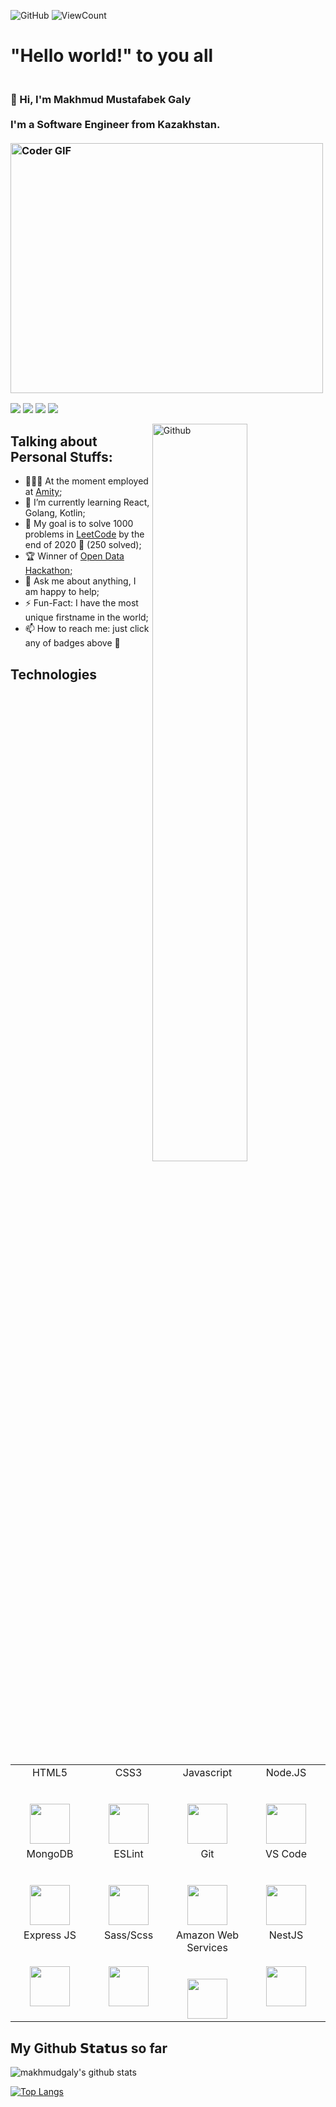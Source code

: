 ![GitHub](https://img.shields.io/github/license/makhmudgaly/makhmudgaly?style=flat)
![ViewCount](https://views.whatilearened.today/views/github/makhmudgaly/makhmudgaly.svg?cache=remove)  
# "**Hello world!**" to you all
<h3 align="left">
 <abc>
  <br>👋 Hi, I'm Makhmud Mustafabek Galy<br>
  <br> I'm a Software Engineer from Kazakhstan. <br>
  <br>
    <img src="https://media.giphy.com/media/SWoSkN6DxTszqIKEqv/giphy.gif" alt="Coder GIF" width="500" height="400">
 </abc>
</h3> 

[![](https://img.shields.io/badge/-@makhmudgaly-%231DA1F2?style=flat-square&logo=twitter&logoColor=ffffff)](https://twitter.com/makhmudgaly)
[![](https://img.shields.io/badge/-@makhmudgaly-%23181717?style=flat-square&logo=github)](https://github.com/makhmudgaly)
[![](https://img.shields.io/badge/-@makhmudgaly-%23000000?style=flat-square&logo=linkedin)](https://www.linkedin.com/in/makhmudgaly/)
[![](https://img.shields.io/badge/-@makhmudgaly-%23000000?style=flat-square&logo=gmail)](https://mailto:makhmudgaly2@gmail.com)

<img width="55%" align="right" alt="Github" src="https://raw.githubusercontent.com/onimur/.github/master/.resources/git-header.svg" />

## **Talking about Personal Stuffs:**

- 👨🏽‍💻 At the moment employed at [Amity](https://amity.co);
- 🌱 I’m currently learning React, Golang, Kotlin; 
- 👯 My goal is to solve 1000 problems in [LeetCode](https://leetcode.com) by the end of 2020 🤝 (250 solved);
- 🏆 Winner of [Open Data Hackathon](https://www.inform.kz/en/astana-innovations-challenge-2018-smart-city-to-start-operating-this-year_a3167374)​;
- 💬 Ask me about anything, I am happy to help;
- ⚡️ Fun-Fact: I have the most unique firstname in the world;
- 📫 How to reach me: just click any of badges above 🤩

## **Technologies**
<table>
<tbody>
<tr valign="top">
<td width="25%" align="center">
<span>HTML5</span><br><br><br>
<img height="64px" src="https://cdn.svgporn.com/logos/html-5.svg">
</td>
<td width="25%" align="center">
<span>CSS3</span><br><br><br>
<img height="64px" src="https://cdn.svgporn.com/logos/css-3.svg">
</td>
<td width="25%" align="center">
<span>Javascript</span><br><br><br>
<img height="64px" src="https://cdn.svgporn.com/logos/javascript.svg">
</td>
<td width="25%" align="center">
<span>Node.JS</span><br><br><br>
<img height="64px" src="https://cdn.svgporn.com/logos/nodejs.svg">
</td>
</tr>
<tr valign="top">
<td width="25%" align="center">
<span>MongoDB</span><br><br><br>
<img height="64px" src="https://cdn.svgporn.com/logos/mongodb.svg">
</td>
<td width="25%" align="center">
<span>ESLint</span><br><br><br>
<img height="64px" src="https://cdn.svgporn.com/logos/eslint.svg">
</td>
<td width="25%" align="center">
<span>Git</span><br><br><br>
<img height="64px" src="https://cdn.svgporn.com/logos/git-icon.svg">
</td>
<td width="25%" align="center">
<span>VS Code</span><br><br><br>
<img height="64px" src="https://cdn.svgporn.com/logos/visual-studio-code.svg">
</td>
</tr>
<tr valign="top">
<td width="25%" align="center">
<span>Express JS</span><br><br><br>
<img height="64px" src="https://cdn.svgporn.com/logos/express.svg">
</td>
<td width="25%" align="center">
<span>Sass/Scss</span><br><br><br>
<img height="64px" src="https://cdn.svgporn.com/logos/sass.svg">
</td>
<td width="25%" align="center">
<span>Amazon Web Services </span><br><br><br>
<img height="64px" src="https://cdn.svgporn.com/logos/aws.svg">
</td>
<td width="25%" align="center">
<span>NestJS</span><br><br><br>
<img height="64px" src="https://cdn.svgporn.com/logos/nestjs.svg">
</td>
</tr>
</tbody>
</table>

## **My** **Github** 𝗦𝘁𝗮𝘁𝘂𝘀 **so** **far**

![makhmudgaly's github stats](https://github-readme-stats.vercel.app/api?username=makhmudgaly&show_icons=true&title_color=fff&icon_color=79ff97&text_color=9f9f9f&bg_color=151515&count_private=true)

[![Top Langs](https://github-readme-stats.vercel.app/api/top-langs/?username=makhmudgaly&layout=compact)](https://github.com/anuraghazra/github-readme-stats)


